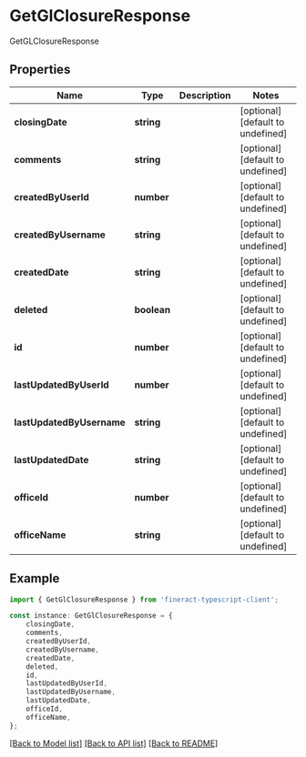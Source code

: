 # GetGlClosureResponse

GetGLClosureResponse

## Properties

Name | Type | Description | Notes
------------ | ------------- | ------------- | -------------
**closingDate** | **string** |  | [optional] [default to undefined]
**comments** | **string** |  | [optional] [default to undefined]
**createdByUserId** | **number** |  | [optional] [default to undefined]
**createdByUsername** | **string** |  | [optional] [default to undefined]
**createdDate** | **string** |  | [optional] [default to undefined]
**deleted** | **boolean** |  | [optional] [default to undefined]
**id** | **number** |  | [optional] [default to undefined]
**lastUpdatedByUserId** | **number** |  | [optional] [default to undefined]
**lastUpdatedByUsername** | **string** |  | [optional] [default to undefined]
**lastUpdatedDate** | **string** |  | [optional] [default to undefined]
**officeId** | **number** |  | [optional] [default to undefined]
**officeName** | **string** |  | [optional] [default to undefined]

## Example

```typescript
import { GetGlClosureResponse } from 'fineract-typescript-client';

const instance: GetGlClosureResponse = {
    closingDate,
    comments,
    createdByUserId,
    createdByUsername,
    createdDate,
    deleted,
    id,
    lastUpdatedByUserId,
    lastUpdatedByUsername,
    lastUpdatedDate,
    officeId,
    officeName,
};
```

[[Back to Model list]](../README.md#documentation-for-models) [[Back to API list]](../README.md#documentation-for-api-endpoints) [[Back to README]](../README.md)

